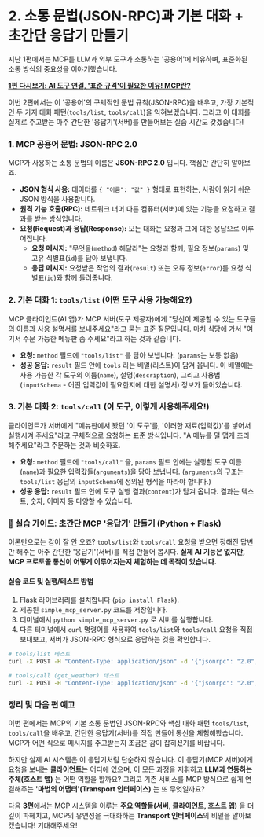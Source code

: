 # 2. 소통 문법(JSON-RPC)과 기본 대화 + 초간단 응답기 만들기

지난 1편에서는 MCP를 LLM과 외부 도구가 소통하는 '공용어'에 비유하며, 표준화된 소통 방식의 중요성을 이야기했습니다.

**[1편 다시보기: AI 도구 연결, '표준 규격'이 필요한 이유! MCP란?](part1.md)**

이번 2편에서는 이 '공용어'의 구체적인 문법 규칙(JSON-RPC)을 배우고, 가장 기본적인 두 가지 대화 패턴(`tools/list`, `tools/call`)을 익혀보겠습니다. 그리고 이 대화를 실제로 주고받는 아주 간단한 '응답기'(서버)를 만들어보는 실습 시간도 갖겠습니다!

### 1. MCP 공용어 문법: JSON-RPC 2.0

MCP가 사용하는 소통 문법의 이름은 **JSON-RPC 2.0** 입니다. 핵심만 간단히 알아보죠.

* **JSON 형식 사용:** 데이터를 `{ "이름": "값" }` 형태로 표현하는, 사람이 읽기 쉬운 JSON 방식을 사용합니다.
* **원격 기능 호출(RPC):** 네트워크 너머 다른 컴퓨터(서버)에 있는 기능을 요청하고 결과를 받는 방식입니다.
* **요청(Request)과 응답(Response):** 모든 대화는 요청과 그에 대한 응답으로 이루어집니다.
    * **요청 메시지:** "무엇을(`method`) 해달라"는 요청과 함께, 필요 정보(`params`) 및 고유 식별표(`id`)를 담아 보냅니다.
    * **응답 메시지:** 요청받은 작업의 결과(`result`) 또는 오류 정보(`error`)를 요청 식별표(`id`)와 함께 돌려줍니다.

### 2. 기본 대화 1: `tools/list` (어떤 도구 사용 가능해요?)

MCP 클라이언트(AI 앱)가 MCP 서버(도구 제공자)에게 "당신이 제공할 수 있는 도구들의 이름과 사용 설명서를 보내주세요"라고 묻는 표준 질문입니다. 마치 식당에 가서 "여기서 주문 가능한 메뉴판 좀 주세요"라고 하는 것과 같습니다.

* **요청:** `method` 필드에 `"tools/list"` 를 담아 보냅니다. (`params`는 보통 없음)
* **성공 응답:** `result` 필드 안에 `tools` 라는 배열(리스트)이 담겨 옵니다. 이 배열에는 사용 가능한 각 도구의 이름(`name`), 설명(`description`), 그리고 사용법(`inputSchema` - 어떤 입력값이 필요한지에 대한 설명서) 정보가 들어있습니다.

### 3. 기본 대화 2: `tools/call` (이 도구, 이렇게 사용해주세요!)

클라이언트가 서버에게 "메뉴판에서 봤던 '이 도구'를, '이러한 재료(입력값)'를 넣어서 실행시켜 주세요"라고 구체적으로 요청하는 표준 방식입니다. "A 메뉴를 덜 맵게 조리해주세요"라고 주문하는 것과 비슷하죠.

* **요청:** `method` 필드에 `"tools/call"` 을, `params` 필드 안에는 실행할 도구 이름(`name`)과 필요한 입력값들(`arguments`)을 담아 보냅니다. (`arguments`의 구조는 `tools/list` 응답의 `inputSchema`에 정의된 형식을 따라야 합니다.)
* **성공 응답:** `result` 필드 안에 도구 실행 결과(`content`)가 담겨 옵니다. 결과는 텍스트, 숫자, 이미지 등 다양할 수 있습니다.

### 🔧 실습 가이드: 초간단 MCP '응답기' 만들기 (Python + Flask)

이론만으로는 감이 잘 안 오죠? `tools/list`와 `tools/call` 요청을 받으면 정해진 답변만 해주는 아주 간단한 '응답기'(서버)를 직접 만들어 봅시다. **실제 AI 기능은 없지만, MCP 프로토콜 통신이 어떻게 이루어지는지 체험하는 데 목적이 있습니다.**

#### 실습 코드 및 실행/테스트 방법

1. Flask 라이브러리를 설치합니다 (`pip install Flask`).
2. 제공된 `simple_mcp_server.py` 코드를 저장합니다.
3. 터미널에서 `python simple_mcp_server.py` 로 서버를 실행합니다.
4. 다른 터미널에서 `curl` 명령어를 사용하여 `tools/list`와 `tools/call` 요청을 직접 보내보고, 서버가 JSON-RPC 형식으로 응답하는 것을 확인합니다.

```bash
# tools/list 테스트
curl -X POST -H "Content-Type: application/json" -d '{"jsonrpc": "2.0", "id": "1", "method": "tools/list"}' http://127.0.0.1:5000/rpc

# tools/call (get_weather) 테스트
curl -X POST -H "Content-Type: application/json" -d '{"jsonrpc": "2.0", "id": "2", "method": "tools/call", "params": {"name": "get_weather", "arguments": {"city": "부산"}}}' http://127.0.0.1:5000/rpc
```

### 정리 및 다음 편 예고

이번 편에서는 MCP의 기본 소통 문법인 JSON-RPC와 핵심 대화 패턴 `tools/list`, `tools/call`을 배우고, 간단한 응답기(서버)를 직접 만들어 통신을 체험해봤습니다. MCP가 어떤 식으로 메시지를 주고받는지 조금은 감이 잡히셨기를 바랍니다.

하지만 실제 AI 시스템은 이 응답기처럼 단순하지 않습니다. 이 응답기(MCP 서버)에게 요청을 보내는 **클라이언트**는 어디에 있으며, 이 모든 과정을 지휘하고 **LLM과 연동하는 주체(호스트 앱)** 는 어떤 역할을 할까요? 그리고 기존 서비스를 MCP 방식으로 쉽게 연결해주는 **'마법의 어댑터'(Transport 인터페이스)** 는 또 무엇일까요?

다음 **3편**에서는 MCP 시스템을 이루는 **주요 역할들(서버, 클라이언트, 호스트 앱)** 을 더 깊이 파헤치고, MCP의 유연성을 극대화하는 **Transport 인터페이스**의 비밀을 알아보겠습니다! 기대해주세요! 